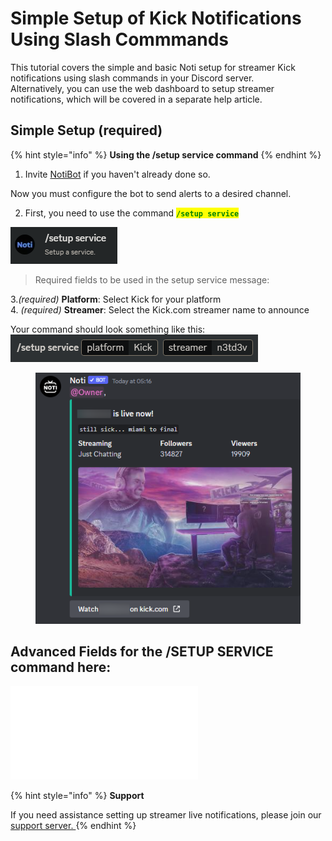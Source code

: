 # Simple Setup of Kick Notifications Using Slash Commmands

This tutorial covers the simple and basic Noti setup for streamer Kick notifications using slash commands in your Discord server.
\
Alternatively, you can use the web dashboard to setup streamer notifications, which will be covered in a separate help article.

## Simple Setup (required)

{% hint style="info" %}
**Using the /setup service command**
{% endhint %}

1. Invite [NotiBot](https://notibot.app/invite) if you haven't already done so.

Now you must configure the bot to send alerts to a desired channel.

2. First, you need to use the command <mark style="color:green;">**`/setup service`**</mark>&#x20;

![](../../.gitbook/assets/command_setup_service.png)

<!-- ![](../../.gitbook/assets/Command) -->
> Required fields to be used in the setup service message:

3.*(required)* **Platform**: Select Kick for your platform 
\
4. *(required)* **Streamer**: Select the Kick.com streamer name to announce

Your command should look something like this:
\
![](../../.gitbook/assets/command_setup_service_platform_streamer.png)

<figure><img src="../../.gitbook/assets/Ex of notifi" alt=""><figcaption></figcaption></figure>

## Advanced Fields for the /SETUP SERVICE command here:
![Click here for a list of advanced fields available for use in the /setup service command!](/setup\streamer-setup-advanced-slash-commands.md)

{% hint style="info" %}
**Support**

If you need assistance setting up streamer live notifications, please join our [support server. ](https://discord.com/invite/xq6F6ZkUte)
{% endhint %}

